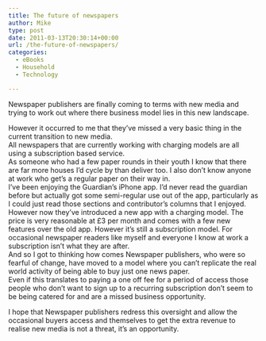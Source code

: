 ```yaml
---
title: The future of newspapers
author: Mike
type: post
date: 2011-03-13T20:30:14+00:00
url: /the-future-of-newspapers/
categories:
  - eBooks
  - Household
  - Technology

---
```

Newspaper publishers are finally coming to terms with new media and trying to work out where there business model lies in this new landscape.

However it occurred to me that they&#8217;ve missed a very basic thing in the current transition to new media.  
All newspapers that are currently working with charging models are all using a subscription based service.  
As someone who had a few paper rounds in their youth I know that there are far more houses I&#8217;d cycle by than deliver too. I also don&#8217;t know anyone at work who get&#8217;s a regular paper on their way in.  
I&#8217;ve been enjoying the Guardian&#8217;s iPhone app. I&#8217;d never read the guardian before but actually got some semi-regular use out of the app, particularly as I could just read those sections and contributor&#8217;s columns that I enjoyed. However now they&#8217;ve introduced a new app with a charging model. The price is very reasonable at £3 per month and comes with a few new features over the old app. However it&#8217;s still a subscription model. For occasional newspaper readers like myself and everyone I know at work a subscription isn&#8217;t what they are after.  
And so I got to thinking how comes Newspaper publishers, who were so fearful of change, have moved to a model where you can&#8217;t replicate the real world activity of being able to buy just one news paper.  
Even if this translates to paying a one off fee for a period of access those people who don&#8217;t want to sign up to a recurring subscription don&#8217;t seem to be being catered for and are a missed business opportunity.

I hope that Newspaper publishers redress this oversight and allow the occasional buyers access and themselves to get the extra revenue to realise new media is not a threat, it&#8217;s an opportunity.
